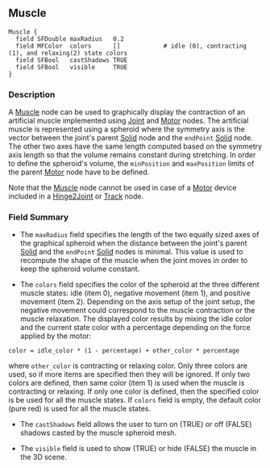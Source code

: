 ## Muscle

```
Muscle {
  field SFDouble maxRadius   0.2
  field MFColor  colors      []            # idle (0), contracting (1), and relaxing(2) state colors
  field SFBool   castShadows TRUE
  field SFBool   visible     TRUE
}
```

### Description

A [Muscle](#muscle) node can be used to graphically display the contraction of an artificial muscle implemented using [Joint](joint.md) and [Motor](motor.md) nodes.
The artificial muscle is represented using a spheroid where the symmetry axis is the vector between the joint's parent [Solid](solid.md) node and the `endPoint` [Solid](solid.md) node.
The other two axes have the same length computed based on the symmetry axis length so that the volume remains constant during stretching.
In order to define the spheroid's volume, the `minPosition` and `maxPosition` limits of the parent [Motor](motor.md) node have to be defined.

Note that the [Muscle](#muscle) node cannot be used in case of a [Motor](motor.md) device included in a [Hinge2Joint](hinge2joint.md) or [Track](track.md) node.

### Field Summary

- The `maxRadius` field specifies the length of the two equally sized axes of the graphical spheroid when the distance between the joint's parent [Solid](solid.md) and the `endPoint` [Solid](solid.md) nodes is minimal.
This value is used to recompute the shape of the muscle when the joint moves in order to keep the spheroid volume constant.

- The `colors` field specifies the color of the spheroid at the three different muscle states: idle (item 0), negative movement (item 1), and positive movement (item 2).
Depending on the axis setup of the joint setup, the negative movement could correspond to the muscle contraction or the muscle relaxation.
The displayed color results by mixing the idle color and the current state color with a percentage depending on the force applied by the motor:
```
color = idle_color * (1 - percentage) + other_color * percentage
```
where ``other_color`` is contracting or relaxing color.
Only three colors are used, so if more items are specified then they will be ignored.
If only two colors are defined, then same color (item 1) is used when the muscle is contracting or relaxing.
If only one color is defined, then the specified color is be used for all the muscle states.
If `colors` field is empty, the default color (pure red) is used for all the muscle states.

- The `castShadows` field allows the user to turn on (TRUE) or off (FALSE) shadows
casted by the muscle spheroid mesh.

- The `visible` field is used to show (TRUE) or hide (FALSE) the muscle in the 3D scene.

